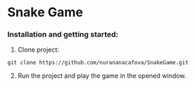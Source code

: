 # Snake Game

### Installation and getting started:
1) Clone project:
```
git clone https://github.com/nurananacafova/SnakeGame.git
```

2) Run the project and play the game in the opened window.